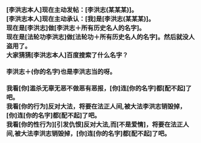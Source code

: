 <h3>
<br>[李洪志本人]现在主动发帖：[李洪志(某某某)]。
<br>[李洪志本人]现在主动承认：[我]是[李洪志(某某某)]。
<br>现在是[李洪志]做[李洪志＋所有历史名人的名字]。
<br>现在是[法轮功李洪志]做[法轮功＋所有历史名人的名字]。然后就没人盗用了。
<br>大家猜猜[李洪志本人]百度搜索了什么名字？
<br>
<br>李洪志＋(你的名字)也是李洪志当的呀。
<br>
<br>我看[你]滥杀无辜无恶不做恶有恶报，[你]连[你的名字]都[配不起]了吧。
<br>我看[你的行为]反对大法，将要在法正人间,被大法李洪志销毁掉，[你]连[你的名字]都[配不起]了吧。
<br>我看[你的性行为][引发仇恨]反对大法,而[不是爱情]，将要在法正人间,被大法李洪志销毁掉，[你]连[你的名字]都[配不起]了吧。
</h3>
